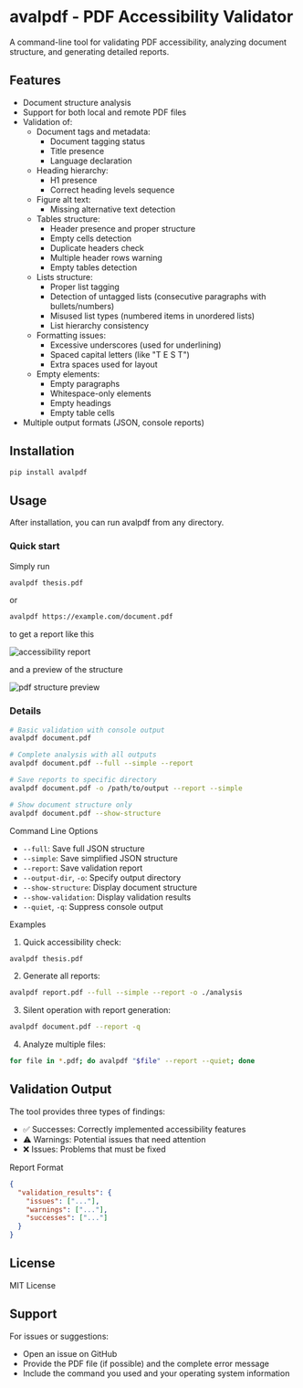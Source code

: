 # avalpdf - PDF Accessibility Validator

A command-line tool for validating PDF accessibility, analyzing document structure, and generating detailed reports.

## Features

- Document structure analysis 
- Support for both local and remote PDF files
- Validation of:
  - Document tags and metadata:
    - Document tagging status
    - Title presence
    - Language declaration
  - Heading hierarchy:
    - H1 presence
    - Correct heading levels sequence
  - Figure alt text:
    - Missing alternative text detection
  - Tables structure:
    - Header presence and proper structure
    - Empty cells detection
    - Duplicate headers check
    - Multiple header rows warning
    - Empty tables detection
  - Lists structure:
    - Proper list tagging
    - Detection of untagged lists (consecutive paragraphs with bullets/numbers)
    - Misused list types (numbered items in unordered lists)
    - List hierarchy consistency
  - Formatting issues:
    - Excessive underscores (used for underlining)
    - Spaced capital letters (like "T E S T")
    - Extra spaces used for layout
  - Empty elements:
    - Empty paragraphs
    - Whitespace-only elements
    - Empty headings
    - Empty table cells
- Multiple output formats (JSON, console reports)

## Installation

```bash
pip install avalpdf
```

## Usage
After installation, you can run avalpdf from any directory.

### Quick start
Simply run
```sh
avalpdf thesis.pdf
```

or 

```sh
avalpdf https://example.com/document.pdf
```

to get a report like this

![accessibility report](https://github.com/user-attachments/assets/6f9fc73e-7bcc-4e8a-8c51-0000e11f18cf)

and a preview of the structure

![pdf structure preview](https://github.com/user-attachments/assets/d09266bc-39af-4e02-b477-55cbf72a95d5)


### Details

```sh
# Basic validation with console output
avalpdf document.pdf

# Complete analysis with all outputs
avalpdf document.pdf --full --simple --report

# Save reports to specific directory
avalpdf document.pdf -o /path/to/output --report --simple

# Show document structure only
avalpdf document.pdf --show-structure
```

Command Line Options
* `--full`: Save full JSON structure
* `--simple`: Save simplified JSON structure
* `--report`: Save validation report
* `--output-dir`, `-o`: Specify output directory
* `--show-structure`: Display document structure
* `--show-validation`: Display validation results
* `--quiet`, `-q`: Suppress console output

Examples
1. Quick accessibility check:
```sh
avalpdf thesis.pdf
```

2. Generate all reports:
```sh
avalpdf report.pdf --full --simple --report -o ./analysis
```

3. Silent operation with report generation:
```sh
avalpdf document.pdf --report -q
```

4. Analyze multiple files:
```sh
for file in *.pdf; do avalpdf "$file" --report --quiet; done
```

## Validation Output
The tool provides three types of findings:

* ✅ Successes: Correctly implemented accessibility features
* ⚠️ Warnings: Potential issues that need attention
* ❌ Issues: Problems that must be fixed

Report Format
```json
{
  "validation_results": {
    "issues": ["..."],
    "warnings": ["..."],
    "successes": ["..."]
  }
}
```
## License
MIT License

## Support
For issues or suggestions:

* Open an issue on GitHub
* Provide the PDF file (if possible) and the complete error message
* Include the command you used and your operating system information
